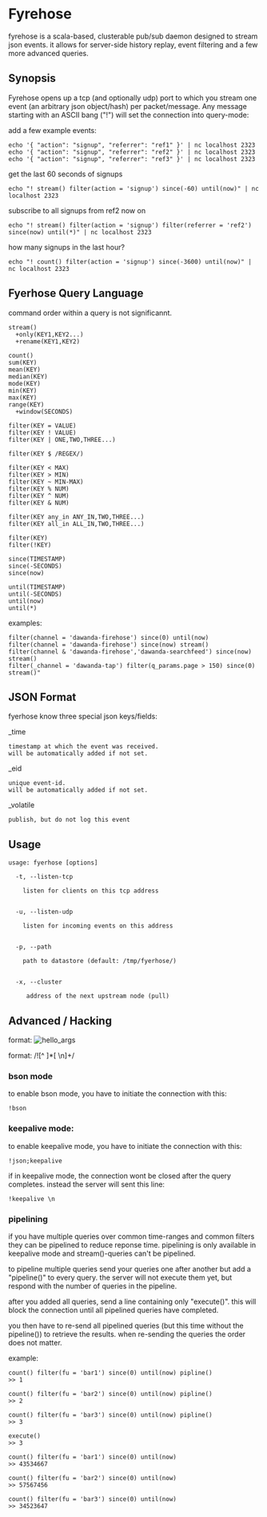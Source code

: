 Fyrehose
========

fyrehose is a scala-based, clusterable pub/sub daemon designed to stream json events. 
it allows for server-side history replay, event filtering and a few more advanced queries.


Synopsis
--------

Fyrehose opens up a tcp (and optionally udp) port to which you stream
one event (an arbitrary json object/hash) per packet/message. Any message
starting with an ASCII bang ("!") will set the connection into query-mode:

add a few example events:

    echo '{ "action": "signup", "referrer": "ref1" }' | nc localhost 2323
    echo '{ "action": "signup", "referrer": "ref2" }' | nc localhost 2323
    echo '{ "action": "signup", "referrer": "ref3" }' | nc localhost 2323


get the last 60 seconds of signups
 
    echo "! stream() filter(action = 'signup') since(-60) until(now)" | nc localhost 2323


subscribe to all signups from ref2 now on
 
    echo "! stream() filter(action = 'signup') filter(referrer = 'ref2') since(now) until(*)" | nc localhost 2323


how many signups in the last hour?
 
    echo "! count() filter(action = 'signup') since(-3600) until(now)" | nc localhost 2323



Fyerhose Query Language
-----------------------

command order within a query is not significannt.

    stream()   
      +only(KEY1,KEY2...)
      +rename(KEY1,KEY2)

    count()
    sum(KEY)
    mean(KEY)
    median(KEY)
    mode(KEY)
    min(KEY)
    max(KEY)
    range(KEY)
      +window(SECONDS)
    
    filter(KEY = VALUE)
    filter(KEY ! VALUE)
    filter(KEY | ONE,TWO,THREE...)

    filter(KEY $ /REGEX/)

    filter(KEY < MAX)
    filter(KEY > MIN)
    filter(KEY ~ MIN-MAX)
    filter(KEY % NUM)
    filter(KEY ^ NUM)
    filter(KEY & NUM)

    filter(KEY any_in ANY_IN,TWO,THREE...)
    filter(KEY all_in ALL_IN,TWO,THREE...)

    filter(KEY)
    filter(!KEY)

    since(TIMESTAMP)
    since(-SECONDS)
    since(now)

    until(TIMESTAMP)
    until(-SECONDS)
    until(now)
    until(*)


examples:

    filter(channel = 'dawanda-firehose') since(0) until(now)
    filter(channel = 'dawanda-firehose') since(now) stream()
    filter(channel & 'dawanda-firehose','dawanda-searchfeed') since(now) stream()
    filter(_channel = 'dawanda-tap') filter(q_params.page > 150) since(0) stream()" 




JSON Format
-----------

fyerhose know three special json keys/fields:

  _time

    timestamp at which the event was received.
    will be automatically added if not set.


  _eid

    unique event-id. 
    will be automatically added if not set.


  _volatile

    publish, but do not log this event



Usage
-----

    usage: fyerhose [options]
      
      -t, --listen-tcp 

        listen for clients on this tcp address


      -u, --listen-udp

        listen for incoming events on this address


      -p, --path

        path to datastore (default: /tmp/fyerhose/)


      -x, --cluster

         address of the next upstream node (pull)



Advanced / Hacking
------------------

  format: ![hello_args](whitespace/newline)

  format: /![^ ]*[ \n]+/


### bson mode

to enable bson mode, you have to initiate the connection with this: 

    !bson


### keepalive mode:

to enable keepalive mode, you have to initiate the connection with
this: 

    !json;keepalive


if in keepalive mode, the connection wont be closed after the query 
completes. instead the server will sent this line:

    !keepalive \n



### pipelining

if you have multiple queries over common time-ranges and common filters
they can be pipelined to reduce reponse time. pipelining is only available 
in keepalive mode and stream()-queries can't be pipelined.

to pipeline multiple queries send your queries one after another but 
add a "pipeline()" to every query. the server will not execute them yet, 
but respond with the number of queries in the pipeline.

after you added all queries, send a line containing only "execute()". 
this will block the connection until all pipelined queries have completed. 

you then have to re-send all pipelined queries (but this time without the 
pipeline()) to retrieve the results. when re-sending the queries the order 
does not matter.

example:

    count() filter(fu = 'bar1') since(0) until(now) pipline()
    >> 1

    count() filter(fu = 'bar2') since(0) until(now) pipline()
    >> 2

    count() filter(fu = 'bar3') since(0) until(now) pipline()
    >> 3

    execute()
    >> 3

    count() filter(fu = 'bar1') since(0) until(now)
    >> 43534667

    count() filter(fu = 'bar2') since(0) until(now)
    >> 57567456

    count() filter(fu = 'bar3') since(0) until(now)
    >> 34523647

